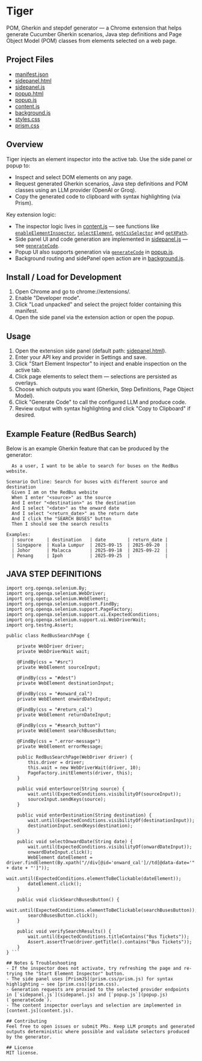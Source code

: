 # Tiger

POM, Gherkin and stepdef generator — a Chrome extension that helps generate Cucumber Gherkin scenarios, Java step definitions and Page Object Model (POM) classes from elements selected on a web page.

## Project Files
- [manifest.json](manifest.json)
- [sidepanel.html](sidepanel.html)
- [sidepanel.js](sidepanel.js)
- [popup.html](popup.html)
- [popup.js](popup.js)
- [content.js](content.js)
- [background.js](background.js)
- [styles.css](styles.css)
- [prism.css](prism.css)

## Overview
Tiger injects an element inspector into the active tab. Use the side panel or popup to:
- Inspect and select DOM elements on any page.
- Request generated Gherkin scenarios, Java step definitions and POM classes using an LLM provider (OpenAI or Groq).
- Copy the generated code to clipboard with syntax highlighting (via Prism).

Key extension logic:
- The inspector logic lives in [content.js](content.js) — see functions like [`enableElementInspector`](content.js), [`selectElement`](content.js), [`getCssSelector`](content.js) and [`getXPath`](content.js).
- Side panel UI and code generation are implemented in [sidepanel.js](sidepanel.js) — see [`generateCode`](sidepanel.js).
- Popup UI also supports generation via [`generateCode`](popup.js) in [popup.js](popup.js).
- Background routing and sidePanel open action are in [background.js](background.js).

## Install / Load for Development
1. Open Chrome and go to chrome://extensions/.
2. Enable "Developer mode".
3. Click "Load unpacked" and select the project folder containing this manifest.
4. Open the side panel via the extension action or open the popup.

## Usage
1. Open the extension side panel (default path: [sidepanel.html](sidepanel.html)).
2. Enter your API key and provider in Settings and save.
3. Click "Start Element Inspector" to inject and enable inspection on the active tab.
4. Click page elements to select them — selections are persisted as overlays.
5. Choose which outputs you want (Gherkin, Step Definitions, Page Object Model).
6. Click "Generate Code" to call the configured LLM and produce code.
7. Review output with syntax highlighting and click "Copy to Clipboard" if desired.

## Example Feature (RedBus Search)
Below is an example Gherkin feature that can be produced by the generator:

```Feature: RedBus Search Functionality
  As a user, I want to be able to search for buses on the RedBus website.

Scenario Outline: Search for buses with different source and destination
  Given I am on the RedBus website
  When I enter "<source>" as the source
  And I enter "<destination>" as the destination
  And I select "<date>" as the onward date
  And I select "<return_date>" as the return date
  And I click the "SEARCH BUSES" button
  Then I should see the search results

Examples:
  | source     | destination   | date        | return_date |
  | Singapore  | Kuala Lumpur  | 2025-09-15  | 2025-09-20  |
  | Johor      | Malacca       | 2025-09-18  | 2025-09-22  |
  | Penang     | Ipoh          | 2025-09-25  |             |
```
## JAVA STEP DEFINITIONS
```
import org.openqa.selenium.By;
import org.openqa.selenium.WebDriver;
import org.openqa.selenium.WebElement;
import org.openqa.selenium.support.FindBy;
import org.openqa.selenium.support.PageFactory;
import org.openqa.selenium.support.ui.ExpectedConditions;
import org.openqa.selenium.support.ui.WebDriverWait;
import org.testng.Assert;

public class RedBusSearchPage {

    private WebDriver driver;
    private WebDriverWait wait;

    @FindBy(css = "#src")
    private WebElement sourceInput;

    @FindBy(css = "#dest")
    private WebElement destinationInput;

    @FindBy(css = "#onward_cal")
    private WebElement onwardDateInput;

    @FindBy(css = "#return_cal")
    private WebElement returnDateInput;

    @FindBy(css = "#search_button")
    private WebElement searchBusesButton;

    @FindBy(css = ".error-message")
    private WebElement errorMessage;

    public RedBusSearchPage(WebDriver driver) {
        this.driver = driver;
        this.wait = new WebDriverWait(driver, 10);
        PageFactory.initElements(driver, this);
    }

    public void enterSource(String source) {
        wait.until(ExpectedConditions.visibilityOf(sourceInput));
        sourceInput.sendKeys(source);
    }

    public void enterDestination(String destination) {
        wait.until(ExpectedConditions.visibilityOf(destinationInput));
        destinationInput.sendKeys(destination);
    }

    public void selectOnwardDate(String date) {
        wait.until(ExpectedConditions.visibilityOf(onwardDateInput));
        onwardDateInput.click();
        WebElement dateElement = driver.findElement(By.xpath("//div[@id='onward_cal']//td[@data-date='" + date + "']"));
        wait.until(ExpectedConditions.elementToBeClickable(dateElement));
        dateElement.click();
    }

    public void clickSearchBusesButton() {
        wait.until(ExpectedConditions.elementToBeClickable(searchBusesButton));
        searchBusesButton.click();
    }

    public void verifySearchResults() {
        wait.until(ExpectedConditions.titleContains("Bus Tickets"));
        Assert.assertTrue(driver.getTitle().contains("Bus Tickets"));
    }
} ```

## Notes & Troubleshooting
- If the inspector does not activate, try refreshing the page and re-trying the "Start Element Inspector" button.
- The side panel uses [PrismJS](prism.css/prism.js) for syntax highlighting — see [prism.css](prism.css).
- Generation requests are proxied to the selected provider endpoints in [`sidepanel.js`](sidepanel.js) and [`popup.js`](popup.js) (`generateCode`).
- The content inspector overlays and selection are implemented in [content.js](content.js).

## Contributing
Feel free to open issues or submit PRs. Keep LLM prompts and generated outputs deterministic where possible and validate selectors produced by the generator.

## License
MIT license.
